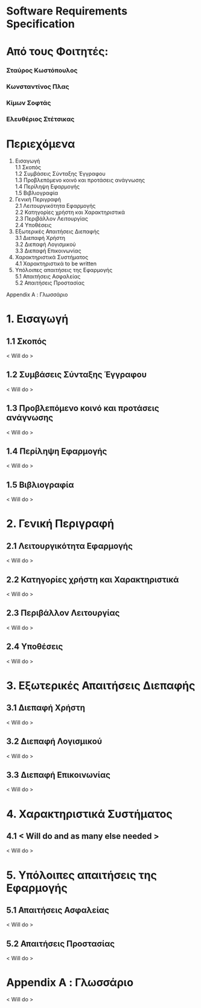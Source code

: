 # Software Requirements Specification
# Από τους Φοιτητές: 
### Σταύρος Κωστόπουλος  
### Κωνσταντίνος Πλας
### Κίμων Σοφτάς 
### Ελευθέριος Στέτσικας
# Περιεχόμενα
1. Εισαγωγή \
  1.1 Σκοπός\
  1.2 Συμβάσεις Σύνταξης Έγγραφου \
  1.3 Προβλεπόμενο κοινό και προτάσεις ανάγνωσης \
  1.4 Περίληψη Εφαρμογής \
  1.5 Βιβλιογραφία 
2. Γενική Περιγραφή \
  2.1 Λειτουργικότητα Εφαρμογής \
  2.2 Κατηγορίες χρήστη και Χαρακτηριστικά \
  2.3 Περιβάλλον Λειτουργίας \
  2.4 Υποθέσεις
3. Εξωτερικές Απαιτήσεις Διεπαφής \
  3.1 Διεπαφή Χρήστη \
  3.2 Διεπαφή Λογισμικού \
  3.3 Διεπαφή Επικοινωνίας
4. Χαρακτηριστικά Συστήματος \
  4.1 Χαρακτηριστικά to be written 
5. Υπόλοιπες απαιτήσεις της Εφαρμογής \
  5.1 Απαιτήσεις Ασφαλείας \
  5.2 Απαιτήσεις Προστασίας 

Appendix A : Γλωσσάριο 
# 1. Εισαγωγή
## 1.1 Σκοπός
< Will do >
## 1.2 Συμβάσεις Σύνταξης Έγγραφου
< Will do >
## 1.3 Προβλεπόμενο κοινό και προτάσεις ανάγνωσης 
< Will do >
## 1.4 Περίληψη Εφαρμογής
< Will do >
## 1.5 Βιβλιογραφία 
< Will do >
# 2. Γενική Περιγραφή 
## 2.1 Λειτουργικότητα Εφαρμογής
< Will do >
## 2.2 Κατηγορίες χρήστη και Χαρακτηριστικά
< Will do >
## 2.3 Περιβάλλον Λειτουργίας
< Will do >
## 2.4 Υποθέσεις
< Will do >
# 3. Εξωτερικές Απαιτήσεις Διεπαφής
## 3.1 Διεπαφή Χρήστη
< Will do >
## 3.2 Διεπαφή Λογισμικού
< Will do >
## 3.3 Διεπαφή Επικοινωνίας
< Will do >
# 4. Χαρακτηριστικά Συστήματος
## 4.1 < Will do and as many else needed >
< Will do >
# 5. Υπόλοιπες απαιτήσεις της Εφαρμογής
## 5.1 Απαιτήσεις Ασφαλείας
< Will do >
## 5.2 Απαιτήσεις Προστασίας 
< Will do >
# Appendix A : Γλωσσάριο 
< Will do >
